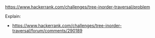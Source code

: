 https://www.hackerrank.com/challenges/tree-inorder-traversal/problem

Explain:

- https://www.hackerrank.com/challenges/tree-inorder-traversal/forum/comments/290189

